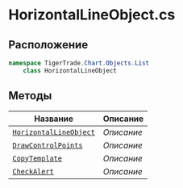 
# HorizontalLineObject.cs
## Расположение
```csharp
namespace TigerTrade.Chart.Objects.List  
    class HorizontalLineObject
```

## Методы
| Название | Описание |
| --- | --- |
| [`HorizontalLineObject`](./Методы/HorizontalLineObject.md) | *Описание* |
| [`DrawControlPoints`](./Методы/DrawControlPoints.md) | *Описание* |
| [`CopyTemplate`](./Методы/CopyTemplate.md) | *Описание* |
| [`CheckAlert`](./Методы/CheckAlert.md) | *Описание* |
